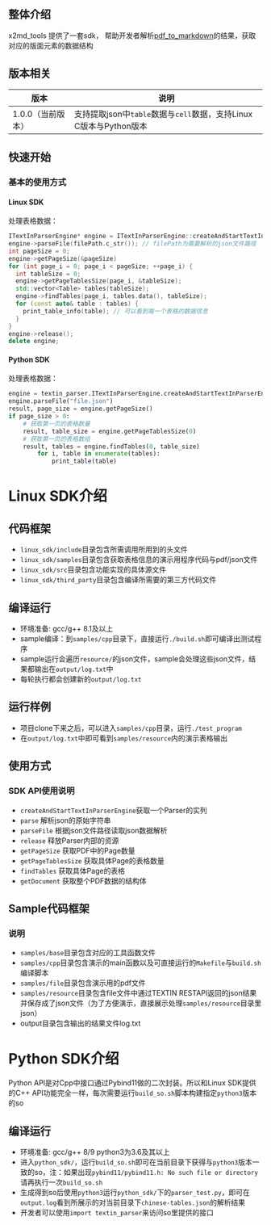 ## 整体介绍
x2md_tools 提供了一套sdk， 帮助开发者解析[pdf_to_markdown](https://www.textin.com/document/x_to_markdown)的结果，获取对应的版面元素的数据结构


## 版本相关
| 版本         | 说明                                     |
|------------|----------------------------------------|
| 1.0.0（当前版本）      | 支持提取json中`table`数据与`cell`数据，支持Linux C版本与Python版本      |


## 快速开始

### 基本的使用方式

#### Linux SDK
处理表格数据：
```cpp
ITextInParserEngine* engine = ITextInParserEngine::createAndStartTextInParserEngine();
engine->parseFile(filePath.c_str()); // filePath为需要解析的json文件路径
int pageSize = 0;
engine->getPageSize(&pageSize)
for (int page_i = 0; page_i < pageSize; ++page_i) {
  int tableSize = 0;
  engine->getPageTablesSize(page_i, &tableSize);
  std::vector<Table> tables(tableSize);
  engine->findTables(page_i, tables.data(), tableSize);
  for (const auto& table : tables) {
    print_table_info(table); // 可以看到每一个表格的数据信息
  }
}
engine->release();
delete engine;
```

#### Python SDK
处理表格数据：
```python
engine = textin_parser.ITextInParserEngine.createAndStartTextInParserEngine()
engine.parseFile("file.json")
result, page_size = engine.getPageSize()
if page_size > 0:
    # 获取第一页的表格数量
    result, table_size = engine.getPageTablesSize(0)
    # 获取第一页的表格数组
    result, tables = engine.findTables(0, table_size)
        for i, table in enumerate(tables):
            print_table(table)
```

# Linux SDK介绍

## 代码框架
- `linux_sdk/include`目录包含所需调用所用到的头文件
- `linux_sdk/samples`目录包含获取表格信息的演示用程序代码与pdf/json文件
- `linux_sdk/src`目录包含功能实现的具体源文件
- `linux_sdk/third_party`目录包含编译所需要的第三方代码文件

## 编译运行
- 环境准备: gcc/g++ 8.1及以上
- sample编译：到`samples/cpp`目录下，直接运行`./build.sh`即可编译出测试程序
- sample运行会遍历`resource/`的json文件，sample会处理这些json文件，结果都输出在`output/log.txt`中
- 每轮执行都会创建新的`output/log.txt`

## 运行样例
- 项目clone下来之后，可以进入`samples/cpp`目录，运行`./test_program`
- 在`output/log.txt`中即可看到`samples/resource`内的演示表格输出

## 使用方式


### SDK API使用说明

- `createAndStartTextInParserEngine`获取一个Parser的实列
- `parse` 解析json的原始字符串
- `parseFile` 根据json文件路径读取json数据解析
- `release` 释放Parser内部的资源
- `getPageSize` 获取PDF中的Page数量
- `getPageTablesSize` 获取具体Page的表格数量
- `findTables` 获取具体Page的表格
- `getDocument` 获取整个PDF数据的结构体

## Sample代码框架
### 说明
- `samples/base`目录包含对应的工具函数文件
- `samples/cpp`目录包含演示的main函数以及可直接运行的`Makefile`与`build.sh`编译脚本
- `samples/file`目录包含演示用的pdf文件
- `samples/resource`目录包含file文件中通过TEXTIN RESTAPI返回的json结果并保存成了json文件（为了方便演示，直接展示处理`samples/resource`目录里json）
- output目录包含输出的结果文件log.txt


# Python SDK介绍
Python API是对Cpp中接口通过Pybind11做的二次封装。所以和Linux SDK提供的C++ API功能完全一样，每次需要运行`build_so.sh`脚本构建指定`python3`版本的so

## 编译运行
- 环境准备: gcc/g++ 8/9 python3为3.6及其以上
- 进入`python_sdk/`，运行`build_so.sh`即可在当前目录下获得与`python3`版本一致的so，注：如果出现`pybind11/pybind11.h: No such file or directory`请再执行一次`build_so.sh`
- 生成得到so后使用`python3`运行`python_sdk/`下的`parser_test.py`，即可在`output.log`看到所展示的对当前目录下`chinese-tables.json`的解析结果
- 开发者可以使用`import textin_parser`来访问so里提供的接口




